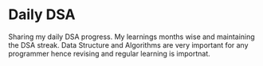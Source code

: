 # Daily DSA 

Sharing my daily DSA progress. My learnings months wise and maintaining the DSA streak. Data Structure and Algorithms are very important for any programmer hence revising and regular learning is importnat.


